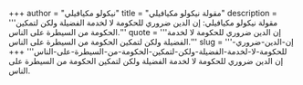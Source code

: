 +++
author = "نيكولو مكيافيلي"
title = "مقولة نيكولو مكيافيلي"
description = '''مقولة نيكولو مكيافيلي: إن الدين ضروري للحكومة لا لخدمة الفضيلة ولكن لتمكين الحكومة من السيطرة على الناس.'''
quote = '''إن الدين ضروري للحكومة لا لخدمة الفضيلة ولكن لتمكين الحكومة من السيطرة على الناس.'''
slug = '''إن-الدين-ضروري-للحكومة-لا-لخدمة-الفضيلة-ولكن-لتمكين-الحكومة-من-السيطرة-على-الناس'''
+++
إن الدين ضروري للحكومة لا لخدمة الفضيلة ولكن لتمكين الحكومة من السيطرة على الناس.
